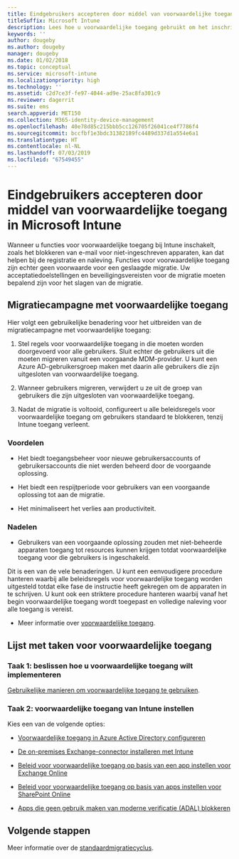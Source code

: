 ```yaml
---
title: Eindgebruikers accepteren door middel van voorwaardelijke toegang
titleSuffix: Microsoft Intune
description: Lees hoe u voorwaardelijke toegang gebruikt om het inschrijven in Microsoft Intune aan te sturen.
keywords: ''
author: dougeby
ms.author: dougeby
manager: dougeby
ms.date: 01/02/2018
ms.topic: conceptual
ms.service: microsoft-intune
ms.localizationpriority: high
ms.technology: ''
ms.assetid: c2d7ce3f-fe97-4044-ad9e-25ac8fa301c9
ms.reviewer: dagerrit
ms.suite: ems
search.appverid: MET150
ms.collection: M365-identity-device-management
ms.openlocfilehash: 40e78d85c215bbb5cc126705f26041ce4f7786f4
ms.sourcegitcommit: bccfbf1e3bdc31382189fc4489d337d1a554e6a1
ms.translationtype: HT
ms.contentlocale: nl-NL
ms.lasthandoff: 07/03/2019
ms.locfileid: "67549455"
---
```

# <a name="drive-end-user-adoption-with-conditional-access-in-microsoft-intune"></a>Eindgebruikers accepteren door middel van voorwaardelijke toegang in Microsoft Intune

Wanneer u functies voor voorwaardelijke toegang bij Intune inschakelt, zoals het blokkeren van e-mail voor niet-ingeschreven apparaten, kan dat helpen bij de registratie en naleving. Functies voor voorwaardelijke toegang zijn echter geen voorwaarde voor een geslaagde migratie. Uw acceptatiedoelstellingen en beveiligingsvereisten voor de migratie moeten bepalend zijn voor het slagen van de migratie.

## <a name="migration-campaign-with-conditional-access"></a>Migratiecampagne met voorwaardelijke toegang

Hier volgt een gebruikelijke benadering voor het uitbreiden van de migratiecampagne met voorwaardelijke toegang:

1. Stel regels voor voorwaardelijke toegang in die moeten worden doorgevoerd voor alle gebruikers. Sluit echter de gebruikers uit die moeten migreren vanuit een voorgaande MDM-provider. U kunt een Azure AD-gebruikersgroep maken met daarin alle gebruikers die zijn uitgesloten van voorwaardelijke toegang.

2. Wanneer gebruikers migreren, verwijdert u ze uit de groep van gebruikers die zijn uitgesloten van voorwaardelijke toegang.

3. Nadat de migratie is voltooid, configureert u alle beleidsregels voor voorwaardelijke toegang om gebruikers standaard te blokkeren, tenzij Intune toegang verleent.

### <a name="advantages"></a>Voordelen

- Het biedt toegangsbeheer voor nieuwe gebruikersaccounts of gebruikersaccounts die niet werden beheerd door de voorgaande oplossing.

- Het biedt een respijtperiode voor gebruikers van een voorgaande oplossing tot aan de migratie.

- Het minimaliseert het verlies aan productiviteit.

### <a name="disadvantages"></a>Nadelen

- Gebruikers van een voorgaande oplossing zouden met niet-beheerde apparaten toegang tot resources kunnen krijgen totdat voorwaardelijke toegang voor die gebruikers is ingeschakeld.


Dit is een van de vele benaderingen. U kunt een eenvoudigere procedure hanteren waarbij alle beleidsregels voor voorwaardelijke toegang worden uitgesteld totdat elke fase de instructie heeft gekregen om de apparaten in te schrijven. U kunt ook een striktere procedure hanteren waarbij vanaf het begin voorwaardelijke toegang wordt toegepast en volledige naleving voor alle toegang is vereist.

- Meer informatie over [voorwaardelijke toegang](conditional-access.md).

## <a name="task-list-for-conditional-access"></a>Lijst met taken voor voorwaardelijke toegang

### <a name="task-1-decide-how-you-are-going-to-implement-conditional-access"></a>Taak 1: beslissen hoe u voorwaardelijke toegang wilt implementeren

[Gebruikelijke manieren om voorwaardelijke toegang te gebruiken](conditional-access-intune-common-ways-use.md).

### <a name="task-2-set-up-intune-conditional-access"></a>Taak 2: voorwaardelijke toegang van Intune instellen

Kies een van de volgende opties:

- [Voorwaardelijke toegang in Azure Active Directory configureren](https://docs.microsoft.com/azure/active-directory/active-directory-conditional-access-azure-portal)

- [De on-premises Exchange-connector installeren met Intune](exchange-connector-install.md)

- [Beleid voor voorwaardelijke toegang op basis van een app instellen voor Exchange Online](app-based-conditional-access-intune-create.md)

- [Beleid voor voorwaardelijke toegang op basis van apps instellen voor SharePoint Online](app-based-conditional-access-intune-create.md)

- [Apps die geen gebruik maken van moderne verificatie (ADAL) blokkeren](app-modern-authentication-block.md)

## <a name="next-steps"></a>Volgende stappen

Meer informatie over de [standaardmigratiecyclus](migration-guide-cycle.md).
